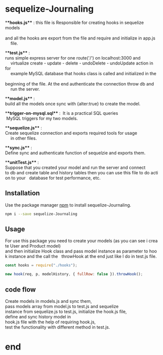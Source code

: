 # sequelize-Journaling

\***\*hooks.js\*\*** : this file is Responsible for creating hooks in sequelize models \
&nbsp;&emsp;and all the hooks are export from the file and require and initialize in app.js \
&nbsp;&emsp;file.

\***\*test.js\*\*** : runs simple express server for one route('/') on localhost:3000 and \
&nbsp;&emsp;virtualize create - update - delete - undoDelete - undoUpdate action in for \
&nbsp;&emsp;example MySQL database that hooks class is called and initialized in the \
&nbsp;&emsp;beginning of the file. At the end authenticate the connection throw db and \
&nbsp;&emsp;run the server.

\***\*model.js\*\*** : build all the models once sync with {alter:true} to create the model.

\***\*trigger-on-mysql.sql\*\*** :  It is a practical SQL queries  MySQL triggers for my two models.

\***\*sequelize.js\*\*** : Create sequelize connection and exports required tools for usage \
&nbsp;&emsp;in other files.

\***\*sync.js\*\*** : Define sync and authenticate function of sequelzie and exports them.

\***\*unitTest.js\*\*** : Suppose that you created your model and run the server and connect &nbsp;
to db and create table and history tables then you can use this file to do action to your &nbsp;
database for test performance, etc.


## Installation

Use the package manager [npm](https://www.npmjs.com/) to install sequelize-Journaling.

```bash
npm i --save sequelize-Journaling
```

## Usage

For use this package you need to create your models (as you can see i create User and Product model) &nbsp;
and then initialize Hook class and pass model instance as parameter to hook instance and the call the &nbsp;
throwHook at the end just like I do in test.js file.

```javascript
const hooks = require("./hooks");

new hook(req, p, modelHistory, { fullRow: false }).throwHook();
```
## code flow
Create models in models.js and sync them, pass models array from model.js to test.js and sequelize &nbsp;
instance from sequelize.js to test.js, initialize the hook.js file, define and sync history model in &nbsp;
hook.js file with the help of requiring hook.js, test the functionality with different method in test.js.

# end
